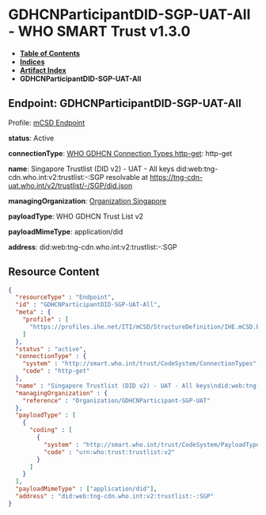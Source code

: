# GDHCNParticipantDID-SGP-UAT-All - WHO SMART Trust v1.3.0

* [**Table of Contents**](toc.md)
* [**Indices**](indices.md)
* [**Artifact Index**](artifacts.md)
* **GDHCNParticipantDID-SGP-UAT-All**

## Endpoint: GDHCNParticipantDID-SGP-UAT-All

Profile: [mCSD Endpoint](https://profiles.ihe.net/ITI/mCSD/4.0.0/StructureDefinition-IHE.mCSD.Endpoint.html)

**status**: Active

**connectionType**: [WHO GDHCN Connection Types http-get](CodeSystem-ConnectionTypes.md#ConnectionTypes-http-get): http-get

**name**: Singapore Trustlist (DID v2) - UAT - All keys did:web:tng-cdn.who.int:v2:trustlist:-:SGP resolvable at https://tng-cdn-uat.who.int/v2/trustlist/-/SGP/did.json

**managingOrganization**: [Organization Singapore](Organization-GDHCNParticipant-SGP-UAT.md)

**payloadType**: WHO GDHCN Trust List v2

**payloadMimeType**: application/did

**address**: did:web:tng-cdn.who.int:v2:trustlist:-:SGP



## Resource Content

```json
{
  "resourceType" : "Endpoint",
  "id" : "GDHCNParticipantDID-SGP-UAT-All",
  "meta" : {
    "profile" : [
      "https://profiles.ihe.net/ITI/mCSD/StructureDefinition/IHE.mCSD.Endpoint"
    ]
  },
  "status" : "active",
  "connectionType" : {
    "system" : "http://smart.who.int/trust/CodeSystem/ConnectionTypes",
    "code" : "http-get"
  },
  "name" : "Singapore Trustlist (DID v2) - UAT - All keys\ndid:web:tng-cdn.who.int:v2:trustlist:-:SGP\nresolvable at https://tng-cdn-uat.who.int/v2/trustlist/-/SGP/did.json",
  "managingOrganization" : {
    "reference" : "Organization/GDHCNParticipant-SGP-UAT"
  },
  "payloadType" : [
    {
      "coding" : [
        {
          "system" : "http://smart.who.int/trust/CodeSystem/PayloadTypes",
          "code" : "urn:who:trust:trustlist:v2"
        }
      ]
    }
  ],
  "payloadMimeType" : ["application/did"],
  "address" : "did:web:tng-cdn.who.int:v2:trustlist:-:SGP"
}

```
